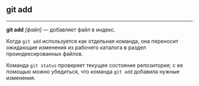 ## git add
----
**git add** *[файл]* — добавляет файл в индекс.

Когда `git add` используется как отдельная команда, она переносит ожидающие изменения из рабочего каталога в раздел проиндексированных файлов. 

Команда `git status` проверяет текущее состояние репозитория; с ее помощью можно убедиться, что команда `git add` добавила нужные изменения.

